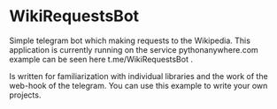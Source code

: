 # WikiRequestsBot
Simple telegram bot which making requests to the Wikipedia.
This application is currently running on the service pythonanywhere.com example can be seen here t.me/WikiRequestsBot .

Is written for familiarization with individual libraries and the work of the web-hook of the telegram.
You can use this example to write your own projects.

